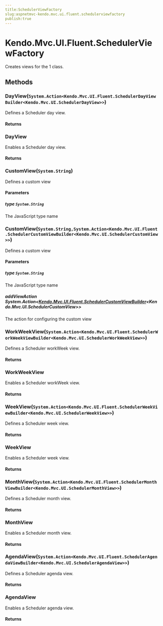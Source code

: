 ```yaml
---
title:SchedulerViewFactory
slug:aspnetmvc-kendo.mvc.ui.fluent.schedulerviewfactory
publish:true
---
```


# Kendo.Mvc.UI.Fluent.SchedulerViewFactory
Creates views for the 1 class.



## Methods

### DayView(`System.Action<Kendo.Mvc.UI.Fluent.SchedulerDayViewBuilder<Kendo.Mvc.UI.SchedulerDayView>>`)
Defines a Scheduler day view.



#### Returns




### DayView
Enables a Scheduler day view.



#### Returns




### CustomView(`System.String`)
Defines a custom view


#### Parameters

##### type `System.String`
The JavaScript type name





### CustomView(`System.String,System.Action<Kendo.Mvc.UI.Fluent.SchedulerCustomViewBuilder<Kendo.Mvc.UI.SchedulerCustomView>>`)
Defines a custom view


#### Parameters

##### type `System.String`
The JavaScript type name

##### addViewAction System.Action<[Kendo.Mvc.UI.Fluent.SchedulerCustomViewBuilder](/kendo-ui/api/wrappers/aspnet-mvc/Kendo.Mvc.UI.Fluent/SchedulerCustomViewBuilder)<Kendo.Mvc.UI.SchedulerCustomView>>
The action for configuring the custom view





### WorkWeekView(`System.Action<Kendo.Mvc.UI.Fluent.SchedulerWorkWeekViewBuilder<Kendo.Mvc.UI.SchedulerWorkWeekView>>`)
Defines a Scheduler workWeek view.



#### Returns




### WorkWeekView
Enables a Scheduler workWeek view.



#### Returns




### WeekView(`System.Action<Kendo.Mvc.UI.Fluent.SchedulerWeekViewBuilder<Kendo.Mvc.UI.SchedulerWeekView>>`)
Defines a Scheduler week view.



#### Returns




### WeekView
Enables a Scheduler week view.



#### Returns




### MonthView(`System.Action<Kendo.Mvc.UI.Fluent.SchedulerMonthViewBuilder<Kendo.Mvc.UI.SchedulerMonthView>>`)
Defines a Scheduler month view.



#### Returns




### MonthView
Enables a Scheduler month view.



#### Returns




### AgendaView(`System.Action<Kendo.Mvc.UI.Fluent.SchedulerAgendaViewBuilder<Kendo.Mvc.UI.SchedulerAgendaView>>`)
Defines a Scheduler agenda view.



#### Returns




### AgendaView
Enables a Scheduler agenda view.



#### Returns





